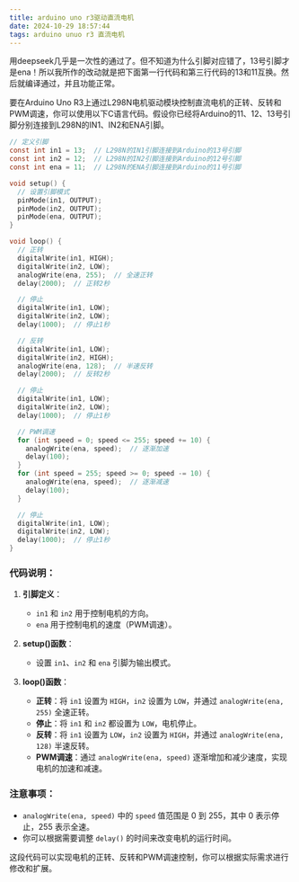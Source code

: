 ```yaml
---
title: arduino uno r3驱动直流电机
date: 2024-10-29 18:57:44
tags: arduino unuo r3 直流电机
---
```

用deepseek几乎是一次性的通过了。但不知道为什么引脚对应错了，13号引脚才是ena！所以我所作的改动就是把下面第一行代码和第三行代码的13和11互换。然后就编译通过，并且功能正常。

要在Arduino Uno R3上通过L298N电机驱动模块控制直流电机的正转、反转和PWM调速，你可以使用以下C语言代码。假设你已经将Arduino的11、12、13号引脚分别连接到L298N的IN1、IN2和ENA引脚。

```c
// 定义引脚
const int in1 = 13;  // L298N的IN1引脚连接到Arduino的13号引脚
const int in2 = 12;  // L298N的IN2引脚连接到Arduino的12号引脚
const int ena = 11;  // L298N的ENA引脚连接到Arduino的11号引脚

void setup() {
  // 设置引脚模式
  pinMode(in1, OUTPUT);
  pinMode(in2, OUTPUT);
  pinMode(ena, OUTPUT);
}

void loop() {
  // 正转
  digitalWrite(in1, HIGH);
  digitalWrite(in2, LOW);
  analogWrite(ena, 255);  // 全速正转
  delay(2000);  // 正转2秒

  // 停止
  digitalWrite(in1, LOW);
  digitalWrite(in2, LOW);
  delay(1000);  // 停止1秒

  // 反转
  digitalWrite(in1, LOW);
  digitalWrite(in2, HIGH);
  analogWrite(ena, 128);  // 半速反转
  delay(2000);  // 反转2秒

  // 停止
  digitalWrite(in1, LOW);
  digitalWrite(in2, LOW);
  delay(1000);  // 停止1秒

  // PWM调速
  for (int speed = 0; speed <= 255; speed += 10) {
    analogWrite(ena, speed);  // 逐渐加速
    delay(100);
  }
  for (int speed = 255; speed >= 0; speed -= 10) {
    analogWrite(ena, speed);  // 逐渐减速
    delay(100);
  }

  // 停止
  digitalWrite(in1, LOW);
  digitalWrite(in2, LOW);
  delay(1000);  // 停止1秒
}
```

### 代码说明：
1. **引脚定义**：
   - `in1` 和 `in2` 用于控制电机的方向。
   - `ena` 用于控制电机的速度（PWM调速）。

2. **setup()函数**：
   - 设置 `in1`、`in2` 和 `ena` 引脚为输出模式。

3. **loop()函数**：
   - **正转**：将 `in1` 设置为 `HIGH`，`in2` 设置为 `LOW`，并通过 `analogWrite(ena, 255)` 全速正转。
   - **停止**：将 `in1` 和 `in2` 都设置为 `LOW`，电机停止。
   - **反转**：将 `in1` 设置为 `LOW`，`in2` 设置为 `HIGH`，并通过 `analogWrite(ena, 128)` 半速反转。
   - **PWM调速**：通过 `analogWrite(ena, speed)` 逐渐增加和减少速度，实现电机的加速和减速。

### 注意事项：
- `analogWrite(ena, speed)` 中的 `speed` 值范围是 0 到 255，其中 0 表示停止，255 表示全速。
- 你可以根据需要调整 `delay()` 的时间来改变电机的运行时间。

这段代码可以实现电机的正转、反转和PWM调速控制，你可以根据实际需求进行修改和扩展。
